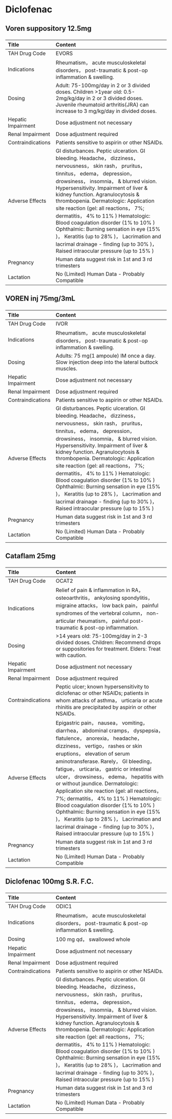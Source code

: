 # Diclofenac

## Voren suppository 12.5mg

##### 

| Title              | Content                                                                                                                                                                                                                                                                                                                                                                                                                                                                                                                                                                                                    |
|:-------------------|:-----------------------------------------------------------------------------------------------------------------------------------------------------------------------------------------------------------------------------------------------------------------------------------------------------------------------------------------------------------------------------------------------------------------------------------------------------------------------------------------------------------------------------------------------------------------------------------------------------------|
| TAH Drug Code      | EVORS                                                                                                                                                                                                                                                                                                                                                                                                                                                                                                                                                                                                      |
| Indications        | Rheumatism， acute musculoskeletal disorders， post-traumatic & post-op inflammation & swelling.                                                                                                                                                                                                                                                                                                                                                                                                                                                                                                           |
| Dosing             | Adult: 75-100mg/day in 2 or 3 divided doses. Children >1year old: 0.5-2mg/kg/day in 2 or 3 divided doses. Juvenile rheumatoid arthritis(JRA) can increase to 3 mg/kg/day in divided doses.                                                                                                                                                                                                                                                                                                                                                                                                                 |
| Hepatic Impairment | Dose adjustment not necessary                                                                                                                                                                                                                                                                                                                                                                                                                                                                                                                                                                              |
| Renal Impairment   | Dose adjustment required                                                                                                                                                                                                                                                                                                                                                                                                                                                                                                                                                                                   |
| Contraindications  | Patients sensitive to aspirin or other NSAIDs.                                                                                                                                                                                                                                                                                                                                                                                                                                                                                                                                                             |
| Adverse Effects    | GI disturbances. Peptic ulceration. GI bleeding. Headache， dizziness， nervousness， skin rash， pruritus， tinnitus， edema， depression， drowsiness， insomnia， & blurred vision. Hypersensitivity. Impairment of liver & kidney function. Agranulocytosis & thrombopenia. Dermatologic: Application site reaction (gel: all reactions， 7%; dermatitis， 4% to 11% ) Hematologic: Blood coagulation disorder (1% to 10% ) Ophthalmic: Burning sensation in eye (15% )， Keratitis (up to 28% )， Lacrimation and lacrimal drainage - finding (up to 30% )， Raised intraocular pressure (up to 15% ) |
| Pregnancy          | Human data suggest risk in 1st and 3 rd trimesters                                                                                                                                                                                                                                                                                                                                                                                                                                                                                                                                                         |
| Lactation          | No (Limited) Human Data - Probably Compatible                                                                                                                                                                                                                                                                                                                                                                                                                                                                                                                                                              |

## VOREN inj 75mg/3mL

##### 

| Title              | Content                                                                                                                                                                                                                                                                                                                                                                                                                                                                                                                                                                                                    |
|:-------------------|:-----------------------------------------------------------------------------------------------------------------------------------------------------------------------------------------------------------------------------------------------------------------------------------------------------------------------------------------------------------------------------------------------------------------------------------------------------------------------------------------------------------------------------------------------------------------------------------------------------------|
| TAH Drug Code      | IVOR                                                                                                                                                                                                                                                                                                                                                                                                                                                                                                                                                                                                       |
| Indications        | Rheumatism， acute musculoskeletal disorders， post-traumatic & post-op inflammation & swelling.                                                                                                                                                                                                                                                                                                                                                                                                                                                                                                           |
| Dosing             | Adults: 75 mg(1 ampoule) IM once a day. Slow injection deep into the lateral buttock muscles.                                                                                                                                                                                                                                                                                                                                                                                                                                                                                                              |
| Hepatic Impairment | Dose adjustment not necessary                                                                                                                                                                                                                                                                                                                                                                                                                                                                                                                                                                              |
| Renal Impairment   | Dose adjustment required                                                                                                                                                                                                                                                                                                                                                                                                                                                                                                                                                                                   |
| Contraindications  | Patients sensitive to aspirin or other NSAIDs.                                                                                                                                                                                                                                                                                                                                                                                                                                                                                                                                                             |
| Adverse Effects    | GI disturbances. Peptic ulceration. GI bleeding. Headache， dizziness， nervousness， skin rash， pruritus， tinnitus， edema， depression， drowsiness， insomnia， & blurred vision. Hypersensitivity. Impairment of liver & kidney function. Agranulocytosis & thrombopenia. Dermatologic: Application site reaction (gel: all reactions， 7%; dermatitis， 4% to 11% ) Hematologic: Blood coagulation disorder (1% to 10% ) Ophthalmic: Burning sensation in eye (15% )， Keratitis (up to 28% )， Lacrimation and lacrimal drainage - finding (up to 30% )， Raised intraocular pressure (up to 15% ) |
| Pregnancy          | Human data suggest risk in 1st and 3 rd trimesters                                                                                                                                                                                                                                                                                                                                                                                                                                                                                                                                                         |
| Lactation          | No (Limited) Human Data - Probably Compatible                                                                                                                                                                                                                                                                                                                                                                                                                                                                                                                                                              |

## Cataflam 25mg

##### 

| Title              | Content                                                                                                                                                                                                                                                                                                                                                                                                                                                                                                                                                                                                                                                                 |
|:-------------------|:------------------------------------------------------------------------------------------------------------------------------------------------------------------------------------------------------------------------------------------------------------------------------------------------------------------------------------------------------------------------------------------------------------------------------------------------------------------------------------------------------------------------------------------------------------------------------------------------------------------------------------------------------------------------|
| TAH Drug Code      | OCAT2                                                                                                                                                                                                                                                                                                                                                                                                                                                                                                                                                                                                                                                                   |
| Indications        | Relief of pain & inflammation in RA， osteoarthritis， ankylosing spondylitis， migraine attacks， low back pain， painful syndromes of the vertebral column， non-articular rheumatism， painful post-traumatic & post-op inflammation.                                                                                                                                                                                                                                                                                                                                                                                                                                |
| Dosing             | >14 years old: 75-100mg/day in 2-3 divided doses. Children: Recommend drops or suppositories for treatment. Elders: Treat with caution.                                                                                                                                                                                                                                                                                                                                                                                                                                                                                                                                 |
| Hepatic Impairment | Dose adjustment not necessary                                                                                                                                                                                                                                                                                                                                                                                                                                                                                                                                                                                                                                           |
| Renal Impairment   | Dose adjustment required                                                                                                                                                                                                                                                                                                                                                                                                                                                                                                                                                                                                                                                |
| Contraindications  | Peptic ulcer; known hypersensitivity to diclofenac or other NSAIDs; patients in whom attacks of asthma， urticaria or acute rhinitis are precipitated by aspirin or other NSAIDs.                                                                                                                                                                                                                                                                                                                                                                                                                                                                                       |
| Adverse Effects    | Epigastric pain， nausea， vomiting， diarrhea， abdominal cramps， dyspepsia， flatulence， anorexia， headache， dizziness， vertigo， rashes or skin eruptions， elevation of serum aminotransferase. Rarely， GI bleeding， fatigue， urticaria， gastric or intestinal ulcer， drowsiness， edema， hepatitis with or without jaundice. Dermatologic: Application site reaction (gel: all reactions， 7%; dermatitis， 4% to 11% ) Hematologic: Blood coagulation disorder (1% to 10% ) Ophthalmic: Burning sensation in eye (15% )， Keratitis (up to 28% )， Lacrimation and lacrimal drainage - finding (up to 30% )， Raised intraocular pressure (up to 15% ) |
| Pregnancy          | Human data suggest risk in 1st and 3 rd trimesters                                                                                                                                                                                                                                                                                                                                                                                                                                                                                                                                                                                                                      |
| Lactation          | No (Limited) Human Data - Probably Compatible                                                                                                                                                                                                                                                                                                                                                                                                                                                                                                                                                                                                                           |

## Diclofenac 100mg S.R. F.C.

##### 

| Title              | Content                                                                                                                                                                                                                                                                                                                                                                                                                                                                                                                                                                                                    |
|:-------------------|:-----------------------------------------------------------------------------------------------------------------------------------------------------------------------------------------------------------------------------------------------------------------------------------------------------------------------------------------------------------------------------------------------------------------------------------------------------------------------------------------------------------------------------------------------------------------------------------------------------------|
| TAH Drug Code      | ODIC1                                                                                                                                                                                                                                                                                                                                                                                                                                                                                                                                                                                                      |
| Indications        | Rheumatism， acute musculoskeletal disorders， post-traumatic & post-op inflammation & swelling.                                                                                                                                                                                                                                                                                                                                                                                                                                                                                                           |
| Dosing             | 100 mg qd， swallowed whole                                                                                                                                                                                                                                                                                                                                                                                                                                                                                                                                                                                |
| Hepatic Impairment | Dose adjustment not necessary                                                                                                                                                                                                                                                                                                                                                                                                                                                                                                                                                                              |
| Renal Impairment   | Dose adjustment required                                                                                                                                                                                                                                                                                                                                                                                                                                                                                                                                                                                   |
| Contraindications  | Patients sensitive to aspirin or other NSAIDs.                                                                                                                                                                                                                                                                                                                                                                                                                                                                                                                                                             |
| Adverse Effects    | GI disturbances. Peptic ulceration. GI bleeding. Headache， dizziness， nervousness， skin rash， pruritus， tinnitus， edema， depression， drowsiness， insomnia， & blurred vision. Hypersensitivity. Impairment of liver & kidney function. Agranulocytosis & thrombopenia. Dermatologic: Application site reaction (gel: all reactions， 7%; dermatitis， 4% to 11% ) Hematologic: Blood coagulation disorder (1% to 10% ) Ophthalmic: Burning sensation in eye (15% )， Keratitis (up to 28% )， Lacrimation and lacrimal drainage - finding (up to 30% )， Raised intraocular pressure (up to 15% ) |
| Pregnancy          | Human data suggest risk in 1st and 3 rd trimesters                                                                                                                                                                                                                                                                                                                                                                                                                                                                                                                                                         |
| Lactation          | No (Limited) Human Data - Probably Compatible                                                                                                                                                                                                                                                                                                                                                                                                                                                                                                                                                              |

